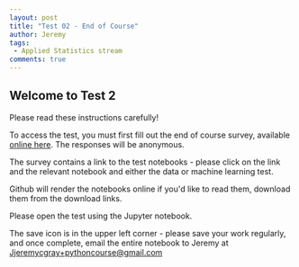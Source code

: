 ```yaml
---
layout: post
title: "Test 02 - End of Course"
author: Jeremy
tags:
 - Applied Statistics stream
comments: true
---
```


## Welcome to Test 2

Please read these instructions carefully!

To access the test, you must first fill out the end of course survey, available
[online here](http://goo.gl/forms/2xHreQ996T). The responses will be anonymous.

The survey contains a link to the test notebooks - please click on the link and
the relevant notebook and either the data or machine learning test.

Github will render the notebooks online if you'd like to read them, download them from the download links.

Please open the test using the Jupyter notebook.

The save icon is in the upper left corner - please save your work regularly, and
once complete, email the entire notebook to Jeremy at Jjeremycgray+pythoncourse@gmail.com
